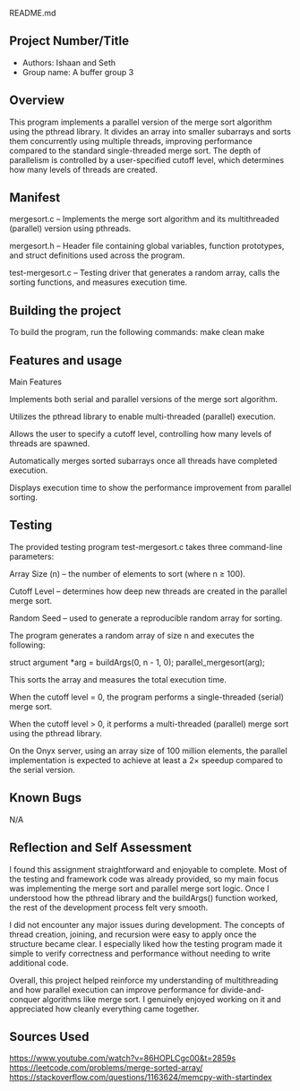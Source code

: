 README.md

## Project Number/Title 

* Authors: Ishaan and Seth 
* Group name: A buffer group 3
## Overview

This program implements a parallel version of the merge sort algorithm using the pthread library. It divides an array into smaller subarrays and sorts them concurrently using multiple threads, improving performance compared to the standard single-threaded merge sort. The depth of parallelism is controlled by a user-specified cutoff level, which determines how many levels of threads are created.

## Manifest

mergesort.c – Implements the merge sort algorithm and its multithreaded (parallel) version using pthreads.

mergesort.h – Header file containing global variables, function prototypes, and struct definitions used across the program.

test-mergesort.c – Testing driver that generates a random array, calls the sorting functions, and measures execution time.

## Building the project

To build the program, run the following commands:
make clean
make

## Features and usage

Main Features

Implements both serial and parallel versions of the merge sort algorithm.

Utilizes the pthread library to enable multi-threaded (parallel) execution.

Allows the user to specify a cutoff level, controlling how many levels of threads are spawned.

Automatically merges sorted subarrays once all threads have completed execution.

Displays execution time to show the performance improvement from parallel sorting.

## Testing
The provided testing program test-mergesort.c takes three command-line parameters:

Array Size (n) – the number of elements to sort (where n ≥ 100).

Cutoff Level – determines how deep new threads are created in the parallel merge sort.

Random Seed – used to generate a reproducible random array for sorting.

The program generates a random array of size n and executes the following:

struct argument *arg = buildArgs(0, n - 1, 0);
parallel_mergesort(arg);


This sorts the array and measures the total execution time.

When the cutoff level = 0, the program performs a single-threaded (serial) merge sort.

When the cutoff level > 0, it performs a multi-threaded (parallel) merge sort using the pthread library.

On the Onyx server, using an array size of 100 million elements, the parallel implementation is expected to achieve at least a 2× speedup compared to the serial version.

## Known Bugs

N/A

## Reflection and Self Assessment

I found this assignment straightforward and enjoyable to complete. Most of the testing and framework code was already provided, so my main focus was implementing the merge sort and parallel merge sort logic. Once I understood how the pthread library and the buildArgs() function worked, the rest of the development process felt very smooth.

I did not encounter any major issues during development. The concepts of thread creation, joining, and recursion were easy to apply once the structure became clear. I especially liked how the testing program made it simple to verify correctness and performance without needing to write additional code.

Overall, this project helped reinforce my understanding of multithreading and how parallel execution can improve performance for divide-and-conquer algorithms like merge sort. I genuinely enjoyed working on it and appreciated how cleanly everything came together.

## Sources Used
https://www.youtube.com/watch?v=86HOPLCgc00&t=2859s
https://leetcode.com/problems/merge-sorted-array/
https://stackoverflow.com/questions/1163624/memcpy-with-startindex
